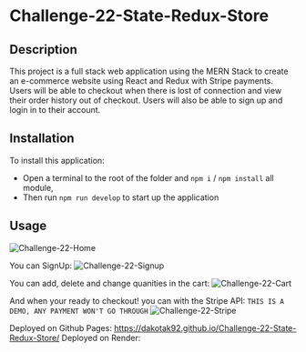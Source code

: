 # Challenge-22-State-Redux-Store

## Description
This project is a full stack web application using the MERN Stack to create an e-commerce website using React and Redux with Stripe payments. Users will be able to checkout when there is lost of connection and view their order history out of checkout. Users will also be able to sign up and login in to their account.

## Installation
To install this application:
+ Open a terminal to the root of the folder and `npm i` / `npm install` all module,
+ Then run `npm run develop` to start up the application

## Usage
![Challenge-22-Home](https://github.com/DakotaK92/Challenge-22-State-Redux-Store/assets/46942706/7ccae79a-58a1-4864-8964-af59224285a8)

You can SignUp:
![Challenge-22-Signup](https://github.com/DakotaK92/Challenge-22-State-Redux-Store/assets/46942706/37113a6c-a53d-47af-99b4-dfaaaaf5e45f)

You can add, delete and change quanities in the cart:
![Challenge-22-Cart](https://github.com/DakotaK92/Challenge-22-State-Redux-Store/assets/46942706/b013572c-db2e-4784-bbd7-41cacc46f230)

And when your ready to checkout! you can with the Stripe API:
`THIS IS A DEMO, ANY PAYMENT WON'T GO THROUGH`
![Challenge-22-Stripe](https://github.com/DakotaK92/Challenge-22-State-Redux-Store/assets/46942706/278bd2aa-8f1c-4567-b649-79969cfb2d3d)

Deployed on Github Pages:
https://dakotak92.github.io/Challenge-22-State-Redux-Store/
Deployed on Render:
